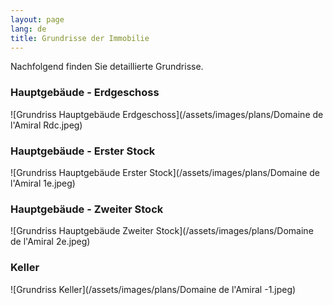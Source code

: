 ```yaml
---
layout: page
lang: de
title: Grundrisse der Immobilie
---
```


Nachfolgend finden Sie detaillierte Grundrisse.

### Hauptgebäude - Erdgeschoss
![Grundriss Hauptgebäude Erdgeschoss](/assets/images/plans/Domaine de l'Amiral Rdc.jpeg)

### Hauptgebäude - Erster Stock
![Grundriss Hauptgebäude Erster Stock](/assets/images/plans/Domaine de l'Amiral 1e.jpeg)

### Hauptgebäude - Zweiter Stock
![Grundriss Hauptgebäude Zweiter Stock](/assets/images/plans/Domaine de l'Amiral 2e.jpeg)

### Keller
![Grundriss Keller](/assets/images/plans/Domaine de l'Amiral -1.jpeg)